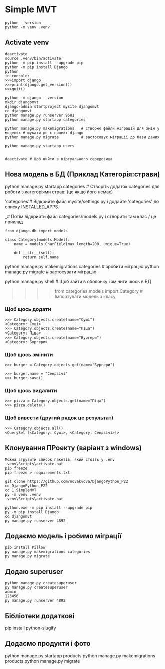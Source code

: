 # Simple MVT
```
python --version
python -m venv .venv

```
## Activate venv
```
deactivate
source .venv/bin/activate
python -m pip install --upgrade pip
python -m pip install Django
python
in console:
>>>import django
>>>print(django.get_version())
>>>quit()

python -m django --version
mkdir djangomvt
django-admin startproject mysite djangomvt
cd djangomvt
python manage.py runserver 9581
python manage.py startapp categories

python manage.py makemigrations   # створює файли міграцій для змін у моделях # шукати де є проект django
python manage.py migrate          # застосовує міграції до бази даних

python manage.py startapp users


deactivate # Щоб вийти з віртуального середовища
```

## Нова модель в БД (Приклад Категорія:страви)
python manage.py startapp categories # Створіть додаток categories для роботи з категоріями страв: (це якщо його немає)

'categories'# Відкрийте файл mysite/settings.py і додайте 'categories' до списку INSTALLED_APPS.
    
_# Потім відкрийти файл categories/models.py і створити там клас / це приклад
```
from django.db import models

class Category(models.Model):
    name = models.CharField(max_length=200, unique=True)

    def __str__(self):
        return self.name
```
python manage.py makemigrations categories # зробити міграцію 
python manage.py migrate # застосувати міграцію

python manage.py shell # Щоб зайти в оболонку і змінити щось в БД

>>>>from categories.models import Category # Імпортувати модель з класу 
### Щоб щось додати
``` 
>>> Category.objects.create(name="Суші")
<Category: Суші>
>>> Category.objects.create(name="Піца")
<Category: Піца>
>>> Category.objects.create(name="Бургери")
<Category: Бургери>
```
### Щоб щось змінити
``` 
>>> burger = Category.objects.get(name="Бургери")

>>> burger.name = "Сендвічі"
>>> burger.save()
```
### Щоб щось видалити
``` 
>>> pizza = Category.objects.get(name="Піца")
>>> pizza.delete()
``` 
### Щоб вивести (другий рядок це результат)
``` 
>>> Category.objects.all()
<QuerySet [<Category: Суші>, <Category: Сендвічі>]>
``` 

## Клонування ПРоекту (варіант з windows)
```
Можна згрузити список пакетів, який стоїть у .env
.venv\Scripts\activate.bat
pip freeze
pip freeze > requirements.txt

git clone https://github.com/novakvova/DjangoPython_P22
cd DjangoPython_P22
cd 1.SimpleMVT
py -m venv .venv
.venv\Scripts\activate.bat

python.exe -m pip install --upgrade pip
py -m pip install Django
cd djangomvt
py manage.py runserver 4892
```

## Додаємо модель і робимо міграції
```
pip install Pillow
py manage.py makemigrations categories
py manage.py migrate
```
## Додаю superuser
```
python manage.py createsuperuser
py manage.py createsuperuser
admin
123456
py manage.py runserver 4892
```
## Бібліотеки додаткові
pip install python-slugify

## Додаємо продукти і фото
python manage.py startapp products
python manage.py makemigrations products
python manage.py migrate
